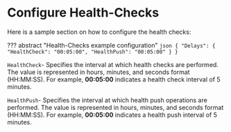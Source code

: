 # Configure Health-Checks
Here is a sample section on how to configure the health checks:

??? abstract "Health-Checks example configuration"
    ```json
    {
      "Delays": {
        "HealthCheck": "00:05:00",
        "HealthPush": "00:05:00"
      }
    }
    ```

`HealthCheck`- Specifies the interval at which health checks are performed. The value is represented in hours, minutes, and seconds format (HH:MM:SS). For example, **00:05:00** indicates a health check interval of 5 minutes.

`HealthPush`- Specifies the interval at which health push operations are performed. The value is represented in hours, minutes, and seconds format (HH:MM:SS). For example, **00:05:00** indicates a health push interval of 5 minutes.
